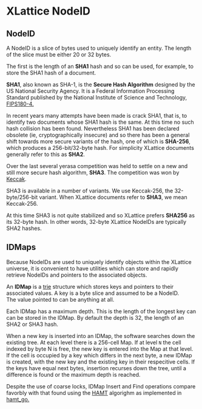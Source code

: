 <h1 class="libTop">XLattice NodeID</h1>

## NodeID

A NodeID is a slice of bytes used to uniquely identify an entity.  The 
length of the slice must be either 20 or 32 bytes.  

The first is the length of an **SHA1** hash and so can be used, for example, 
to store the SHA1 hash of a document.  

**SHA1**, also known as SHA-1, is the **Secure Hash Algorithm**
designed by the US National Security Agency.
It is a Federal Information Processing Standard published by the National 
Institute of Science and Technology, 
[FIPS180-4.](http://csrc.nist.gov/publications/fips/fips180-4/fips-180-4.pdf)

In recent years many attempts have been made is crack SHA1, that is, to 
identify two documents whose SHA1 hash is the same.  At this time no such
hash collision has been found.  Nevertheless SHA1 has been declared obsolete 
(ie, cryptographically insecure) and so there has been a general shift towards
more secure variants of the hash, one of which is **SHA-256**, which produces a
256-bit/32-byte hash.  For simplicity XLattice documents generally refer
to this as **SHA2**.

Over the last several yerasa competition was held to settle on a 
new and still more secure hash algorithm, **SHA3**.  The competition was won by 
[Keccak](http://noekeon.org/Keccak-implementation-3.2.pdf).  

SHA3 is available in a number of variants.  We use Keccak-256, the 
32-byte/256-bit variant.  When XLattice documents refer to **SHA3**, we mean 
Keccak-256.  

At this time SHA3 is not quite stabilized and so XLattice prefers **SHA256**
as its 32-byte hash.
In other words, 32-byte XLattice NodeIDs are typically
SHA2 hashes.

## IDMaps

Because NodeIDs are used to uniquely identify objects within the XLattice
universe, it is convenient to have utilities which can store and rapidly
retrieve NodeIDs and pointers to the associated objects.

An **IDMap** is a 
[trie](https://en.wikipedia.org/wiki/Trie)
structure which stores keys and pointers to their associated
values.  A key is a byte slice and assumed to be a NodeID.  
The value pointed to can be anything at all.

Each IDMap has a maximum depth.  This is the length of the longest key can
can be stored in the IDMap.  By default the depth is 32, the length of an
SHA2 or SHA3 hash.

When a new key is inserted into an IDMap, the software searches down the 
existing tree.  At each level there is a 256-cell Map.  If at level `N` the
cell indexed by byte N is free, the new key is entered into the Map at 
that level.  If the cell is occupied by a key which differs in the next
byte, a new IDMap is created, with the new key and the existing key in their
respecitive cells.  If the keys have equal next bytes, insertion recurses
down the tree, until a difference is found or the maximum depth is reached.

Despite the use of coarse locks, IDMap
Insert and Find operations compare favorbly with that found using the 
[HAMT](http://en.wikipedia.org/wiki/Hash_array_mapped_trie) 
algorighm as implemented in 
[hamt_go.](http://jddixon.github.io/hamt_go)

